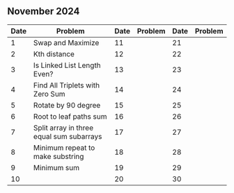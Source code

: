 ## November 2024

| Date | Problem                                  | Date | Problem | Date | Problem |
| ---- | ---------------------------------------- | ---- | ------- | ---- | ------- |
| 1    | Swap and Maximize                        | 11   |         | 21   |         |
| 2    | Kth distance                             | 12   |         | 22   |         |
| 3    | Is Linked List Length Even?              | 13   |         | 23   |         |
| 4    | Find All Triplets with Zero Sum          | 14   |         | 24   |         |
| 5    | Rotate by 90 degree                      | 15   |         | 25   |         |
| 6    | Root to leaf paths sum                   | 16   |         | 26   |         |
| 7    | Split array in three equal sum subarrays | 17   |         | 27   |         |
| 8    | Minimum repeat to make substring         | 18   |         | 28   |         |
| 9    | Minimum sum                              | 19   |         | 29   |         |
| 10   |                                          | 20   |         | 30   |         |
